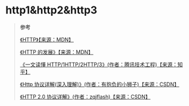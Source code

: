 # http1&http2&http3

> **参考**
>
> [《HTTP》【来源：MDN】](https://developer.mozilla.org/zh-CN/docs/Web/HTTP)
>
> [《HTTP 的发展》【来源：MDN】](https://developer.mozilla.org/zh-CN/docs/Web/HTTP/Basics_of_HTTP/Evolution_of_HTTP)
>
> [《一文读懂 HTTP/1HTTP/2HTTP/3》(作者：腾讯技术工程)【来源：知乎】](https://zhuanlan.zhihu.com/p/102561034)
>
> [《Http 协议详解(深入理解)》(作者：有抱负的小狮子)【来源：CSDN】](https://blog.csdn.net/weixin_38087538/article/details/82838762)
>
> [《HTTP 2.0 协议详解》(作者：zqjflash)【来源：CSDN】](https://blog.csdn.net/zqjflash/article/details/50179235)
